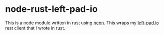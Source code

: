 # node-rust-left-pad-io

This is a node module written in rust using [neon][neon].
This wraps my [left-pad.io][left-pad] rest client that I wrote in rust.







 [neon]: https://github.com/rustbridge/neon
 [left-pad]: http://left-pad.io
